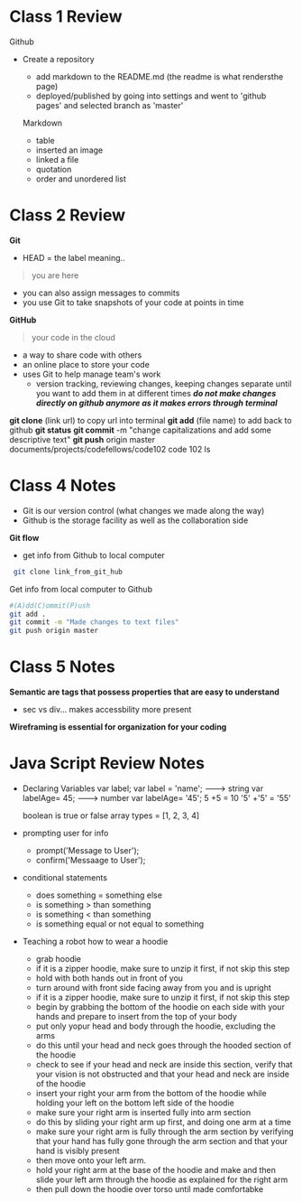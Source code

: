 # Class 1 Review

Github
- Create a repository
  - add markdown to the README.md (the readme is what rendersthe page)
  - deployed/published by going into settings and went to 'github pages' and selected branch as 'master'
  
  Markdown
  - table
  - inserted an image
  - linked a file
  - quotation
  - order and unordered list
  
# Class 2 Review

**Git**
- HEAD = the label meaning..
> you are here 
>
- you can also assign messages to commits
- you use Git to take snapshots of your code at points in time

**GitHub**
> your code in the cloud
>
- a way to share code with others
- an online place to store your code
- uses Git to help manage team's work
  - version tracking, reviewing changes, keeping changes separate until you want to add them in at different times
 ***do not make changes directly on github anymore as it makes errors through terminal***
 
**git clone** (link url) to copy url into terminal
**git add** (file name) to add back to github
**git status**
**git commit** -m "change capitalizations and add some descriptive text"
**git push** origin master
documents/projects/codefellows/code102
code 102 ls

# Class 4 Notes

- Git is our version control (what changes we made along the way)
- Github is the storage facility as well as the collaboration side

**Git flow**
- get info from Github to local computer

```bash
 git clone link_from_git_hub
```
Get info from local computer to Github

```bash
#(A)dd(C)ommit(P)ush
git add .
git commit -m "Made changes to text files"
git push origin master
```
# Class 5 Notes

**Semantic are tags that possess properties that are easy to understand**
- sec vs div... makes accessbility more present

**Wireframing is essential for organization for your coding**


# Java Script Review Notes

- Declaring Variables
  var label;
  var label = 'name'; ---> string
  var labelAge= 45; ---> number
  var labelAge= '45';
  5 +5 = 10
  '5' +'5' = '55'

  boolean is true or false
  array types = [1, 2, 3, 4]

- prompting user for info
  - prompt('Message to User');
  - confirm('Messaage to User');

- conditional statements
  - does something = something else
  - is something > than something
  - is something < than something 
  - is something equal or not equal to something

- Teaching a robot how to wear a hoodie
  - grab hoodie
  - if it is a zipper hoodie, make sure to unzip it first, if not skip this step
  - hold with both hands out in front of you
  - turn around with front side facing away from you and is upright
  - if it is a zipper hoodie, make sure to unzip it first, if not skip this step
  - begin by grabbing the bottom of the hoodie on each side with your hands and prepare to insert from the top of your body
  - put only yopur head and body through the hoodie, excluding the arms
  - do this until your head and neck goes through the hooded section of the hoodie
  - check to see if your head and neck are inside this section, verify that your vision is not obstructed and that your head and neck are inside of the hoodie
  - insert your right your arm from the bottom of the hoodie while holding your left on the bottom left side of the hoodie
  - make sure your right arm is inserted fully into arm section
  - do this by sliding your right arm up first, and doing one arm at a time
  - make sure your right arm is fully through the arm section by verifying that your hand has fully gone through the arm section and that your hand is visibly present
  - then move onto your left arm.
  - hold your right arm at the base of the hoodie and make and then slide your left arm through the hoodie as explained for the right arm
  - then pull down the hoodie over torso until made comfortabke